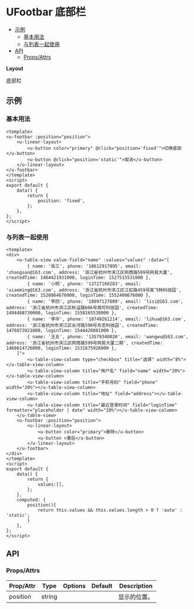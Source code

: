 <!-- 该 README.md 根据 api.yaml 和 docs/*.md 自动生成，为了方便在 GitHub 和 NPM 上查阅。如需修改，请查看源文件 -->

# UFootbar 底部栏

- [示例](#示例)
    - [基本用法](#基本用法)
    - [与列表一起使用](#与列表一起使用)
- [API]()
    - [Props/Attrs](#propsattrs)

**Layout**

底部栏

## 示例
### 基本用法

``` vue
<template>
<u-footbar :position="position">
    <u-linear-layout>
        <u-button color="primary" @click="position='fixed'">切换底部</u-button>
        <u-button @click="position='static'">取消</u-button>
    </u-linear-layout>
</u-footbar>
</template>
<script>
export default {
    data() {
        return {
            position: 'fixed',
        };
    },
};
</script>
```

### 与列表一起使用

``` vue
<template>
<div>
    <u-table-view value-field="name" :values="values" :data="[
        { name: '张三', phone: '18612917895', email: 'zhangsan@163.com', address: '浙江省杭州市滨江区网商路599号网易大厦', createdTime: 1464421931000, loginTime: 1527515531000 },
        { name: '小明', phone: '13727160283', email: 'xiaoming@163.com', address: '浙江省杭州市滨江区江虹路459号英飞特科技园', createdTime: 1520864676000, loginTime: 1552400676000 },
        { name: '李四', phone: '18897127809', email: 'lisi@163.com', address: '浙江省杭州市滨江区秋溢路606号西可科技园', createdTime: 1494488730000, loginTime: 1558165530000 },
        { name: '李华', phone: '18749261214', email: 'lihua@163.com', address: '浙江省杭州市滨江区长河路590号东忠科技园', createdTime: 1476073921000, loginTime: 1544428081000 },
        { name: '王五', phone: '13579340020', email: 'wangwu@163.com', address: '浙江省杭州市滨江区网商路599号网易大厦二期', createdTime: 1468614726000, loginTime: 1531675926000 },
    ]">
        <u-table-view-column type="checkbox" title="选择" width="8%"></u-table-view-column>
        <u-table-view-column title="用户名" field="name" width="20%"></u-table-view-column>
        <u-table-view-column title="手机号码" field="phone" width="20%"></u-table-view-column>
        <u-table-view-column title="地址" field="address"></u-table-view-column>
        <u-table-view-column title="最近登录时间" field="loginTime" formatter="placeholder | date" width="20%"></u-table-view-column>
    </u-table-view>
    <u-footbar :position="position">
        <u-linear-layout>
            <u-button color="primary">删除</u-button>
            <u-button >重启</u-button>
        </u-linear-layout>
    </u-footbar>
</div>
</template>
<script>
export default {
    data() {
        return {
            values:[],
        };
    },
    computed: {
        position(){
            return this.values && this.values.length > 0 ? 'auto' : 'static';
        }
    },
};
</script>
```

## API
### Props/Attrs

| Prop/Attr | Type | Options | Default | Description |
| --------- | ---- | ------- | ------- | ----------- |
| position | string |  |  | 显示的位置。 |

